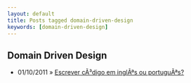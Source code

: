 ```yaml
---
layout: default
title: Posts tagged domain-driven-design
keywords: [domain-driven-design]
---
```

<h2 class="category">Domain Driven Design</h2>
<ul class="posts">
<li>
<p>
<span class="date">01/10/2011</span> &raquo;
<a href="/blog/escrever-codigo-em-ingles-ou-portugues">Escrever cÃ³digo em inglÃªs ou portuguÃªs?</a>
</p>
</li>
</ul>
